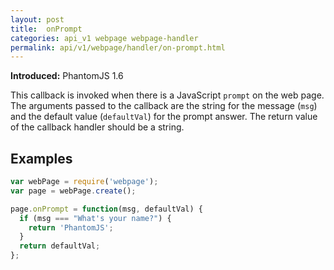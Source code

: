 ```yaml
---
layout: post
title:  onPrompt
categories: api_v1 webpage webpage-handler
permalink: api/v1/webpage/handler/on-prompt.html
---
```


**Introduced:** PhantomJS 1.6

This callback is invoked when there is a JavaScript `prompt` on the web page. The arguments passed to the callback are the string for the message (`msg`) and the default value (`defaultVal`) for the prompt answer. The return value of the callback handler should be a string.

## Examples

```javascript
var webPage = require('webpage');
var page = webPage.create();

page.onPrompt = function(msg, defaultVal) {
  if (msg === "What's your name?") {
    return 'PhantomJS';
  }
  return defaultVal;
};
```









